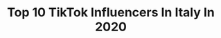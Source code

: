 ---
title: Top 10 TikTok Influencers In Italy In 2020
description: >-
  Find top TikTok influencers in Italy in 2020. Most popular hashtags: #duet #foryou #duetto.
platform: TikTok
hits: 3954
text_top: Identify the best TikTok influencers on inBeat.
text_bottom: Our search engine aggregates 3954 TikTok influencers like this in Italy for you to contact.
profiles:
  - username: "betta243"
    fullname: >-
      Elisabetta O.S
    bio: >-
      Insta:betta243 ❤️ Ragazza di topher🔓❤️
    location: "Italy"
    followers: 191300
    engagement: 2019
    commentsToLikes: 0.036525
    id: ck8z9kwqmyd0l0j78crhlncn1
    verified: false
    hashtags: "#emojichallenge, #tiamotantotanto"
  - username: "princerana7863"
    fullname: >-
      Ansar Rana
    bio: >-
      I love my flowers friends From Italy Bolzano
    location: "Italy"
    followers: 6161
    engagement: 6327
    commentsToLikes: 0.354669
    id: ckb9abb02vack0j23qy9wqjqa
    verified: false
    hashtags: "#foryou, #chupalloween, #pakistan, #trend"
  - username: "phoenixglittersparkles"
    fullname: >-
      Phoenix Glittersparkles
    bio: >-
      18+ Duets #Warriorrogue #WildSyndicate A lil OC / A lil just Me Tips⬇
    location: "Italy"
    followers: 5129
    engagement: 3420
    commentsToLikes: 0.241054
    id: ckbf5d6s3ue570j23v8qr6hr3
    verified: false
    hashtags: "#thebasement, #heathen, #catburglar, #jokes"
  - username: "anoopita"
    fullname: >-
      Anoopita 🇮🇳🇮🇪
    bio: >-
      Indo-italian . 🇮🇳 🇮🇹. Keralite ❤️. Only god can judge me .
    location: "Italy"
    followers: 2599
    engagement: 3419
    commentsToLikes: 0.117478
    id: ckck4ef0aotvd0j232nd3ben7
    verified: false
    hashtags: "#duet, #love, #fyp, #tiktokitaly"
  - username: "demon.40"
    fullname: >-
      🄳🄴🄼🄾
    bio: >-
      Dopo una temporale esce sempre il sole ..
    location: "Italy"
    followers: 6713
    engagement: 3344
    commentsToLikes: 0.232538
    id: cka6i8lnnprae0i78liis4a73
    verified: false
    hashtags: "#sorridendo, #duetto"
  - username: "giusyreal82"
    fullname: >-
      GIUSY real (anima nera)
    bio: >-
      Regala la tua assenza a chi non dà valore alla tua presenza....!!!!!!! 🤷🔝
    location: "Italy"
    followers: 3767
    engagement: 3323
    commentsToLikes: 0.182182
    id: ckad9w70tfo0m0i78gttqi0na
    verified: false
    hashtags: "#giusyreal82, #ninodangelo, #danieledemartino, #duetto"
  - username: "afsana__poli"
    fullname: >-
      Afsana poli
    bio: >-
      ❤❤🇧🇩❤❤🇮🇹❤❤
    location: "Italy"
    followers: 4261
    engagement: 3264
    commentsToLikes: 0.175886
    id: ckacqfgwi0g510i78sxgz6kmh
    verified: false
    hashtags: "#friends, #duet, #twinchange"
  - username: "_kai.popsicle"
    fullname: >-
      2 owners-
    bio: >-
      discord link: - https://discord.gg/dv3xMn - shadow banned :') 👌
    location: "Italy"
    followers: 5042
    engagement: 3174
    commentsToLikes: 0.073756
    id: ck9gkl8azjqow0j78ul0pozwt
    verified: false
    hashtags: "#fyp, #art, #gachaoc, #gacha"
  - username: "saidulislam323"
    fullname: >-
      S🅰🅸DU🅻 ISL🅰🅼
    bio: >-
      - ভালো তো শুধু মা বাসে ❤ - বাকিরা শুধু মন ভাঙ্গতে আসে!😥🌸 I Love 🇧🇩🇮🇹
    location: "Italy"
    followers: 4252
    engagement: 3149
    commentsToLikes: 0.290007
    id: ckacac17hgsws0i78qe2ym2kq
    verified: false
    hashtags: "#foryou, #islamic, #tiktok, #vairal"
  - username: "abychen345"
    fullname: >-
      achayan
    bio: >-
      AD345 ACHAYAN
    location: "Italy"
    followers: 10300
    engagement: 3070
    commentsToLikes: 0.148901
    id: ck9e0ufk07s9n0j789uv6a2ty
    verified: false
    hashtags: "#malayalam, #idukkikaran, #romance, #duet"
cities:
  - name: Rome
    link: /tiktok/italy/rome
  - name: Milan
    link: /tiktok/italy/milan
  - name: Turin
    link: /tiktok/italy/turin
---